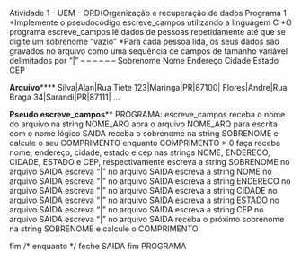 Atividade 1 - UEM - ORD(Organização e recuperação de dados
Programa 1
*Implemente o pseudocódigo escreve_campos utilizando a
linguagem C
*O programa escreve_campos lê dados de pessoas
repetidamente até que se digite um sobrenome “vazio”
*Para cada pessoa lida, os seus dados são gravados no arquivo
como uma sequência de campos de tamanho variável
delimitados por “|”
–
–
–
–
–
–
Sobrenome
Nome
Endereço
Cidade
Estado
CEP


****************Arquivo********************
Silva|Alan|Rua Tiete 123|Maringa|PR|87100|
Flores|Andre|Rua Braga 34|Sarandi|PR|87111|
…




**********Pseudo escreve_campos************
PROGRAMA: escreve_campos
receba o nome do arquivo na string NOME_ARQ
abra o arquivo NOME_ARQ para escrita com o nome lógico SAIDA
receba o sobrenome na string SOBRENOME e calcule o seu COMPRIMENTO
 enquanto COMPRIMENTO > 0 faça
	receba nome, endereço, cidade, estado e cep nas strings NOME,
	ENDERECO, CIDADE, ESTADO e CEP, respectivamente
	escreva a string SOBRENOME no arquivo SAIDA
	escreva “|” no arquivo SAIDA
	escreva a string NOME no arquivo SAIDA
	escreva “|” no arquivo SAIDA
	escreva a string ENDERECO no arquivo SAIDA
	escreva “|” no arquivo SAIDA
	escreva a string CIDADE no arquivo SAIDA
	escreva “|” no arquivo SAIDA
	escreva a string ESTADO no arquivo SAIDA
	escreva “|” no arquivo SAIDA
	escreva a string CEP no arquivo SAIDA
	escreva “|” no arquivo SAIDA
	receba o próximo sobrenome na string SOBRENOME e calcule o
	COMPRIMENTO
	
 fim /* enquanto */
 feche SAIDA
fim PROGRAMA
